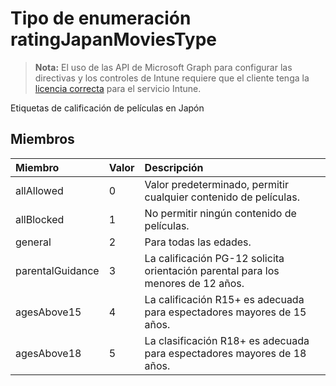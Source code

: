 # <a name="ratingjapanmoviestype-enum-type"></a>Tipo de enumeración ratingJapanMoviesType

> **Nota:** El uso de las API de Microsoft Graph para configurar las directivas y los controles de Intune requiere que el cliente tenga la [licencia correcta](https://go.microsoft.com/fwlink/?linkid=839381) para el servicio Intune.

Etiquetas de calificación de películas en Japón
## <a name="members"></a>Miembros
|Miembro|Valor|Descripción|
|:---|:---|:---|
|allAllowed|0|Valor predeterminado, permitir cualquier contenido de películas.|
|allBlocked|1|No permitir ningún contenido de películas.|
|general|2|Para todas las edades.|
|parentalGuidance|3|La calificación PG-12 solicita orientación parental para los menores de 12 años.|
|agesAbove15|4|La calificación R15+ es adecuada para espectadores mayores de 15 años.|
|agesAbove18|5|La clasificación R18+ es adecuada para espectadores mayores de 18 años.|



